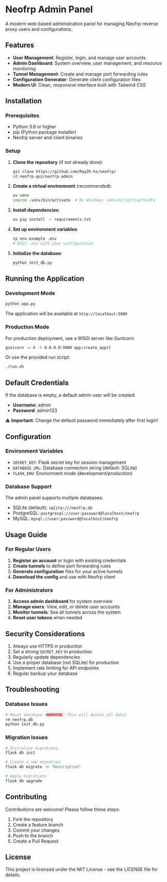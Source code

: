 # Neofrp Admin Panel

A modern web-based administration panel for managing Neofrp reverse proxy users and configurations.

## Features

- **User Management**: Register, login, and manage user accounts
- **Admin Dashboard**: System overview, user management, and resource monitoring
- **Tunnel Management**: Create and manage port forwarding rules
- **Configuration Generator**: Generate client configuration files
- **Modern UI**: Clean, responsive interface built with Tailwind CSS

## Installation

### Prerequisites

- Python 3.8 or higher
- pip (Python package installer)
- Neofrp server and client binaries

### Setup

1. **Clone the repository** (if not already done):
   ```bash
   git clone https://github.com/RayZh-hs/neofrp/
   cd neofrp-gui/neofrp-admin
   ```

2. **Create a virtual environment** (recommended):
   ```bash
   uv venv
   source .venv/bin/activate  # On Windows: venv\Scripts\activate
   ```

3. **Install dependencies**:
   ```bash
   uv pip install -r requirements.txt
   ```

4. **Set up environment variables**:
   ```bash
   cp env.example .env
   # Edit .env with your configuration
   ```

5. **Initialize the database**:
   ```bash
   python init_db.py
   ```

## Running the Application

### Development Mode

```bash
python app.py
```

The application will be available at `http://localhost:5000`

### Production Mode

For production deployment, use a WSGI server like Gunicorn:

```bash
gunicorn -w 4 -b 0.0.0.0:5000 app:create_app()
```

Or use the provided run script:

```bash
./run.sh
```

## Default Credentials

If the database is empty, a default admin user will be created:
- **Username**: admin
- **Password**: admin123

⚠️ **Important**: Change the default password immediately after first login!

## Configuration

### Environment Variables

- `SECRET_KEY`: Flask secret key for session management
- `DATABASE_URL`: Database connection string (default: SQLite)
- `FLASK_ENV`: Environment mode (development/production)

### Database Support

The admin panel supports multiple databases:
- SQLite (default): `sqlite:///neofrp.db`
- PostgreSQL: `postgresql://user:password@localhost/neofrp`
- MySQL: `mysql://user:password@localhost/neofrp`

## Usage Guide

### For Regular Users

1. **Register an account** or login with existing credentials
2. **Create tunnels** to define port forwarding rules
3. **Generate configuration** files for your active tunnels
4. **Download the config** and use with Neofrp client

### For Administrators

1. **Access admin dashboard** for system overview
2. **Manage users**: View, edit, or delete user accounts
3. **Monitor tunnels**: See all tunnels across the system
4. **Reset user tokens** when needed

## Security Considerations

1. Always use HTTPS in production
2. Set a strong `SECRET_KEY` in production
3. Regularly update dependencies
4. Use a proper database (not SQLite) for production
5. Implement rate limiting for API endpoints
6. Regular backup your database

## Troubleshooting

### Database Issues

```bash
# Reset database (WARNING: This will delete all data)
rm neofrp.db
python init_db.py
```

### Migration Issues

```bash
# Initialize migrations
flask db init

# Create a new migration
flask db migrate -m "Description"

# Apply migrations
flask db upgrade
```

## Contributing

Contributions are welcome! Please follow these steps:

1. Fork the repository
2. Create a feature branch
3. Commit your changes
4. Push to the branch
5. Create a Pull Request

## License

This project is licensed under the MIT License - see the LICENSE file for details.